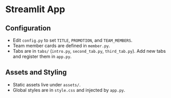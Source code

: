 # Streamlit App

## Configuration

- Edit `config.py` to set `TITLE`, `PROMOTION`, and `TEAM_MEMBERS`.
- Team member cards are defined in `member.py`.
- Tabs are in `tabs/` (`intro.py`, `second_tab.py`, `third_tab.py`). Add new tabs and register them in `app.py`.

## Assets and Styling

- Static assets live under `assets/`.
- Global styles are in `style.css` and injected by `app.py`.
